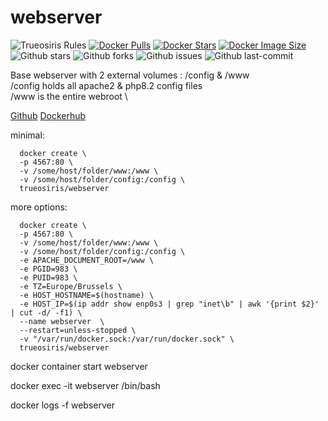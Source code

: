 # webserver

![Trueosiris Rules](https://img.shields.io/badge/trueosiris-rules-f08060)
[![Docker Pulls](https://badgen.net/docker/pulls/trueosiris/webserver?icon=docker&label=pulls)](https://hub.docker.com/r/trueosiris/webserver/)
[![Docker Stars](https://badgen.net/docker/stars/trueosiris/webserver?icon=docker&label=stars)](https://hub.docker.com/r/trueosiris/webserver/)
[![Docker Image Size](https://badgen.net/docker/size/trueosiris/webserver?icon=docker&label=image%20size)](https://hub.docker.com/r/trueosiris/webserver/)
![Github stars](https://badgen.net/github/stars/trueosiris/docker-webserver?icon=github&label=stars)
![Github forks](https://badgen.net/github/forks/trueosiris/docker-webserver?icon=github&label=forks)
![Github issues](https://img.shields.io/github/issues/TrueOsiris/docker-webserver)
![Github last-commit](https://img.shields.io/github/last-commit/TrueOsiris/docker-webserver)



Base webserver with 2 external volumes : /config & /www \
/config holds all apache2 & php8.2 config files \
/www is the entire webroot \

[Github](https://github.com/TrueOsiris/docker-webserver) [Dockerhub](https://hub.docker.com/repository/docker/trueosiris/webserver)

minimal:

      docker create \
      -p 4567:80 \
      -v /some/host/folder/www:/www \
      -v /some/host/folder/config:/config \
      trueosiris/webserver

more options:

      docker create \
      -p 4567:80 \
      -v /some/host/folder/www:/www \
      -v /some/host/folder/config:/config \
      -e APACHE_DOCUMENT_ROOT=/www \
      -e PGID=983 \
      -e PUID=983 \
      -e TZ=Europe/Brussels \
      -e HOST_HOSTNAME=$(hostname) \
      -e HOST_IP=$(ip addr show enp0s3 | grep "inet\b" | awk '{print $2}' | cut -d/ -f1) \
      --name webserver  \
      --restart=unless-stopped \
      -v "/var/run/docker.sock:/var/run/docker.sock" \
      trueosiris/webserver

docker container start webserver

docker exec -it webserver /bin/bash

docker logs -f webserver
